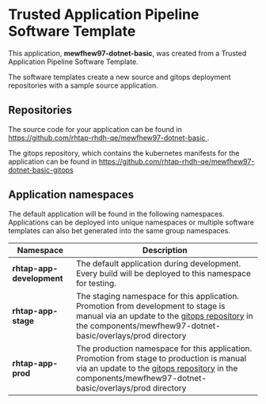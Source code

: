# Trusted Application Pipeline Software Template

This application, **mewfhew97-dotnet-basic**, was created from a Trusted Application Pipeline Software Template.

The software templates create a new source and gitops deployment repositories with a sample source application. 

## Repositories

The source code for your application can be found in [https://github.com/rhtap-rhdh-qe/mewfhew97-dotnet-basic ](https://github.com/rhtap-rhdh-qe/mewfhew97-dotnet-basic ).
 
The gitops repository, which contains the kubernetes manifests for the application can be found in 
[https://github.com/rhtap-rhdh-qe/mewfhew97-dotnet-basic-gitops ](https://github.com/rhtap-rhdh-qe/mewfhew97-dotnet-basic-gitops ) 

## Application namespaces 

The default application will be found in the following namespaces. Applications can be deployed into unique namespaces or multiple software templates can also bet generated into the same group namespaces.  

|  Namespace   |  Description   |  
| -------- | -------- |   
| **rhtap-app-development** | The default application during development. Every build will be deployed to this namespace for testing. | 
| **rhtap-app-stage** | The staging namespace for this application. Promotion from development to stage is manual via an update to the [gitops repository](https://github.com/rhtap-rhdh-qe/mewfhew97-dotnet-basic-gitops ) in the components/mewfhew97-dotnet-basic/overlays/prod directory |  
| **rhtap-app-prod** | The production namespace for this application. Promotion from stage to production is manual via an update to the [gitops repository](https://github.com/rhtap-rhdh-qe/mewfhew97-dotnet-basic-gitops ) in the components/mewfhew97-dotnet-basic/overlays/prod directory | 